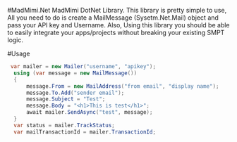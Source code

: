 #MadMimi.Net
MadMimi DotNet Library. This library is pretty simple to use, All you need to do is create a MailMessage (Sysetm.Net.Mail) object and pass your API key and Username. Also, Using this library you should be able to easily integrate your apps/projects without breaking your existing SMPT logic.

#Usage
```csharp
 var mailer = new Mailer("username", "apikey");
  using (var message = new MailMessage())
  {
      message.From = new MailAddress("from email", "display name");
      message.To.Add("sender email");
      message.Subject = "Test";
      message.Body = "<h1>This is test</h1>";
      await mailer.SendAsync("test", message);
  }
  var status = mailer.TrackStatus;
  var mailTransactionId = mailer.TransactionId;
```

